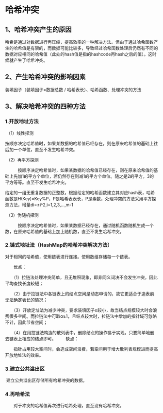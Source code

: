 # 																	哈希冲突

## 1、哈希冲突产生的原因

哈希是通过对数据进行再压缩，提高效率的一种解决方法。但由于通过哈希函数产生的哈希值是有限的，而数据可能比较多，导致经过哈希函数处理后仍然有不同的数据对应相同的哈希值（此处的hash值是指的hashcode再hash之后的值）。这时候就产生了哈希冲突。

## 2、产生哈希冲突的影响因素

装填因子（装填因子=数据总数 / 哈希表长）、哈希函数、处理冲突的方法

## 3、解决哈希冲突的四种方法

### 1.开放地址方法

​	（1）线性探测

​		按顺序决定哈希值时，如果某数据的哈希值已经存在，则在原来哈希值的基础上往后加一个单位，直至不发生哈希冲突。　

​	（2）再平方探测

　　　按顺序决定哈希值时，如果某数据的哈希值已经存在，则在原来哈希值的基础上先加1的平方个单位，若仍然存在则减1的平方个单位。随之是2的平方，3的平方等等。直至不发生哈希冲突。

​		    给定的一组无重复数据的正整数，根据给定的哈希函数建立其对应hash表，哈希函数是H(Key)=Key%P，P是哈希表表长，P是素数，处理冲突的方法采用平方探测方法，增量di=±i^2,i=1,2,3,...,m-1

​    （3）伪随机探测

　　　按顺序决定哈希值时，如果某数据已经存在，通过随机函数随机生成一个数，在原来哈希值的基础上加上随机数，直至不发生哈希冲突。

### 2.链式地址法（HashMap的哈希冲突解决方法）

对于相同的哈希值，使用链表进行连接。使用数组存储每一个链表。

　　优点：

　　（1）拉链法处理冲突简单，且无堆积现象，即非同义词决不会发生冲突，因此平均查找长度较短；

　　（2）由于拉链法中各链表上的结点空间是动态申请的，故它更适合于造表前无法确定表长的情况；

　　（3）开放定址法为减少冲突，要求装填因子α较小，故当结点规模较大时会浪费很多空间。而拉链法中可取α≥1，且结点较大时，拉链法中增加的指针域可忽略不计，因此节省空间；

　　（4）在用拉链法构造的散列表中，删除结点的操作易于实现。只要简单地删去链表上相应的结点即可。
　　缺点：

　　指针占用较大空间时，会造成空间浪费，若空间用于增大散列表规模进而提高开放地址法的效率。

### 3.建立公共溢出区

​		建立公共溢出区存储所有哈希冲突的数据。

### 4.再哈希法

　　对于冲突的哈希值再次进行哈希处理，直至没有哈希冲突。

